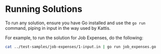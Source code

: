 # Running Solutions

To run any solution, ensure you have Go installed and use the `go run` command, piping in input in the way used by Kattis.

For example, to run the solution for Job Expenses, do the following:

```sh
cat ../test-samples/job-expenses/1-input.in | go run job_expenses.go
```
